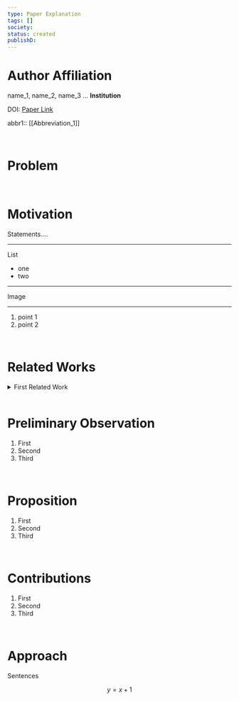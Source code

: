 ```yaml
---
type: Paper Explanation
tags: []
society: 
status: created
publishD:
---
```


# Author Affiliation
name_1, name_2, name_3 ...
**Institution**

DOI: [Paper Link]()

abbr1:: [[Abbreviation_1]] 

<br>

# Problem


<br>

# Motivation
Statements....

---

List
- one
- two

---

Image

---

1. point 1
2. point 2

<br>

# Related Works
<details>
	<summary class="dropdn-summary">
		First Related Work
	</summary>
	<div class="dropdn-div">
		<details>
			<summary class="dropdn-subsummary">
				First Sub Related work
			</summary>
			<div class="dropdn-subdiv">
				first
			</div>
		</details>
		
		<details>
			<summary class="dropdn-subsummary">
				Second Sub Related Work
			</summary>
			<div class="dropdn-subdiv">
				Second
			</div>
		</details>
		
		<details>
			<summary class="dropdn-subsummary">
				Thord Sub Related Work
			</summary>
			<div class="dropdn-subdiv">
				Third
			</div>
		</details>
		
	</div>
	<br>
</details>

<br>

# Preliminary Observation
1. First
2. Second
3. Third

<br>

# Proposition
1. First
2. Second
3. Third

<br>

# Contributions
1. First 
2. Second
3. Third

<br>

# Approach
Sentences

$$y=x+1$$
